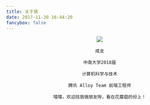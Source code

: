 ```yaml
---
title: 关于我
date: 2017-11-30 16:44:20
fancybox: false
---
```


<div style="margin: 0 auto; text-align: center">
    <img src="https://raw.githubusercontent.com/duang-repo/blog-storage/master/images/avatar.jpg">

    成龙

    中南大学2018届

    计算机科学与技术

    腾讯 Alloy Team 前端工程师

    嘻嘻，欢迎找我做朋友呀，看在花蘑菇的份上！
</div>
